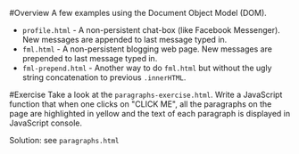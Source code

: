 #Overview
A few examples using the Document Object Model (DOM).

* `profile.html` - A non-persistent chat-box (like Facebook Messenger).  New messages are appended to last message typed in.
* `fml.html` - A non-persistent blogging web page.  New messages are prepended to last message typed in.
* `fml-prepend.html` - Another way to do `fml.html` but without the ugly string concatenation to previous `.innerHTML`.

#Exercise
Take a look at the `paragraphs-exercise.html`. Write a JavaScript function that when one clicks on "CLICK ME", all the paragraphs on the page are highlighted in yellow and the text of each paragraph is displayed in JavaScript console.

Solution: see `paragraphs.html`